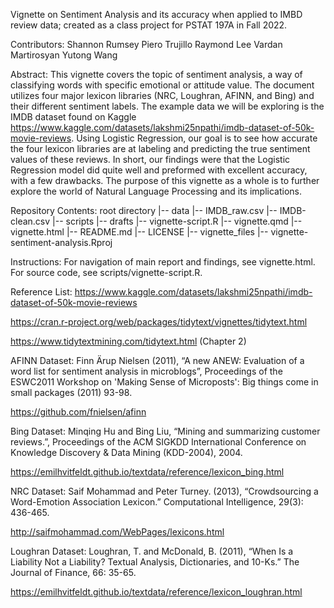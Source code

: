 Vignette on Sentiment Analysis and its accuracy when applied to IMBD review data; created as a class project for PSTAT 197A in Fall 2022.

Contributors:
Shannon Rumsey
Piero Trujillo
Raymond Lee
Vardan Martirosyan
Yutong Wang


Abstract:
This vignette covers the topic of sentiment analysis, a way of classifying words with specific emotional or attitude value.  The document utilizes four major lexicon libraries (NRC, Loughran, AFINN, and Bing) and their different sentiment labels. The example data we will be exploring is the IMDB dataset found on Kaggle https://www.kaggle.com/datasets/lakshmi25npathi/imdb-dataset-of-50k-movie-reviews. Using Logistic Regression, our goal is to see how accurate the four lexicon libraries are at labeling and predicting the true sentiment values of these reviews. In short, our findings were that the Logistic Regression model did quite well and preformed with excellent accuracy, with a few drawbacks. The purpose of this vignette as a whole is to further explore the world of Natural Language Processing and its implications.


Repository Contents:
root directory
|-- data
    |-- IMDB_raw.csv
    |-- IMDB-clean.csv
|-- scripts
    |-- drafts
    |-- vignette-script.R
|-- vignette.qmd
|-- vignette.html
|-- README.md
|-- LICENSE
|-- vignette_files
|-- vignette-sentiment-analysis.Rproj

Instructions: 
For navigation of main report and findings, see vignette.html. For source code, see scripts/vignette-script.R.


Reference List:
https://www.kaggle.com/datasets/lakshmi25npathi/imdb-dataset-of-50k-movie-reviews

https://cran.r-project.org/web/packages/tidytext/vignettes/tidytext.html

https://www.tidytextmining.com/tidytext.html (Chapter 2)

AFINN Dataset:  Finn Ärup Nielsen (2011), “A new ANEW: Evaluation of a word list for sentiment analysis in microblogs”, Proceedings of the ESWC2011 Workshop on 'Making Sense of Microposts': Big things come in small packages (2011) 93-98.

https://github.com/fnielsen/afinn

Bing Dataset: Minqing Hu and Bing Liu, “Mining and summarizing customer reviews.”, Proceedings of the ACM SIGKDD International Conference on Knowledge Discovery & Data Mining (KDD-2004), 2004.

https://emilhvitfeldt.github.io/textdata/reference/lexicon_bing.html

NRC Dataset: Saif Mohammad and Peter Turney. (2013), “Crowdsourcing a Word-Emotion Association Lexicon.” Computational Intelligence, 29(3): 436-465.

http://saifmohammad.com/WebPages/lexicons.html

Loughran Dataset: Loughran, T. and McDonald, B. (2011), “When Is a Liability Not a Liability? Textual Analysis, Dictionaries, and 10-Ks.” The Journal of Finance, 66: 35-65.

https://emilhvitfeldt.github.io/textdata/reference/lexicon_loughran.html

